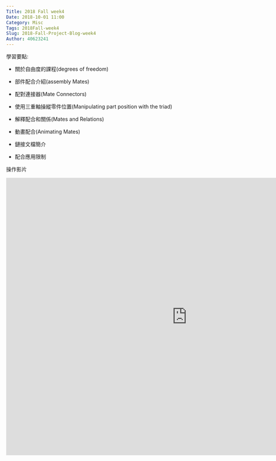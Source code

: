 ```yaml
---
Title: 2018 Fall week4
Date: 2018-10-01 11:00
Category: Misc
Tags: 2018Fall-week4
Slug: 2018-Fall-Project-Blog-week4
Author: 40623241
---
```




<!-- PELICAN_END_SUMMARY -->
學習要點:

* 關於自由度的課程(degrees of freedom)

* 部件配合介紹(assembly Mates)

* 配對連接器(Mate Connectors)

* 使用三重軸操縱零件位置(Manipulating part position with the triad)

* 解釋配合和關係(Mates and Relations)

* 動畫配合(Animating Mates)

* 鏈接文檔簡介

* 配合應用限制

操作影片
<iframe width="979" height="753" src="https://www.youtube.com/embed/UdYcuRKS6o4" frameborder="0" allow="accelerometer; autoplay; encrypted-media; gyroscope; picture-in-picture" allowfullscreen></iframe>
